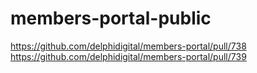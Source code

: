 # members-portal-public

https://github.com/delphidigital/members-portal/pull/738
https://github.com/delphidigital/members-portal/pull/739

